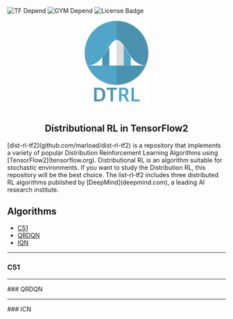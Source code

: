 ![TF Depend](https://img.shields.io/badge/TensorFlow-2.1-orange) ![GYM Depend](https://img.shields.io/badge/openai%2Fgym-0.17.1-blue) ![License Badge](https://img.shields.io/badge/license-Apache%202-green)<br>

<p align="center">
  <img width="150" src="./assets/logo.png">
</p>

<h2 align=center>Distributional RL in TensorFlow2</h2>
[dist-rl-tf2](github.com/marload/dist-rl-tf2) is a repository that implements a variety of popular Distribution Reinforcement Learning Algorithms using [TensorFlow2](tensorflow.org). Distributional RL is an algorithm suitable for stochastic environments. If you want to study the Distribution RL, this repository will be the best choice. The list-rl-tf2 includes three distributed RL algorithms published by [DeepMind](deepmind.com), a leading AI research institute.

## Algorithms

- [C51](#c51)
- [QRDQN](#qrdqn)
- [IQN](#iqn)
<hr>

<a name='c51'></a>
### C51
<hr>
<a name='qrdqn'></a>
### QRDQN
<hr>
<a name='icn'></a>
### ICN
